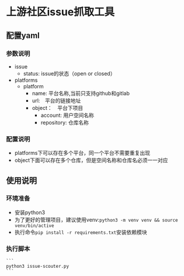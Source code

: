 # 上游社区issue抓取工具

## 配置yaml
### 参数说明
- issue
  - status: issue的状态（open or closed）
- platforms
  - platform
    - name: 平台名称,当前只支持github和gitlab
    - url:　平台的链接地址
    - object：　平台下项目
      - account: 用户空间名称
      - repository: 仓库名称

### 配置说明
- platforms下可以存在多个平台，同一个平台不需要重复出现
- object下面可以存在多个仓库，但是空间名称和仓库名必须一一对应

## 使用说明

### 环境准备

- 安装python3
- 为了更好的管理项目，建议使用venv:`python3 -m venv venv && source venv/bin/active`
- 执行命令`pip install -r requirements.txt`安装依赖模块

### 执行脚本
    ```
    python3 issue-scouter.py
    ```